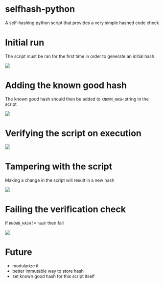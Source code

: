 # selfhash-python
A self-hashing python script that provides a very simple hashed code check

# Initial run
The script must be ran for the first time in order to generate an initial hash.

<img src="https://github.com/ronaldstoner/selfhash-python/blob/main/img/1.png?raw=true" /> 

# Adding the known good hash
The known good hash should then be added to `KNOWN_HASH` string in the script

<img src="https://github.com/ronaldstoner/selfhash-python/blob/main/img/2.png?raw=true" /> 

# Verifying the script on execution

<img src="https://github.com/ronaldstoner/selfhash-python/blob/main/img/3.png?raw=true" /> 

# Tampering with the script
Making a change in the script will result in a new hash

<img src="https://github.com/ronaldstoner/selfhash-python/blob/main/img/4.png?raw=true" />

# Failing the verification check
If `KNOWN_HASH` != `hash` then fail

<img src="https://github.com/ronaldstoner/selfhash-python/blob/main/img/5.png?raw=true" />

# Future
- modularize it
- better immutable way to store hash
- set known good hash for this script itself 
